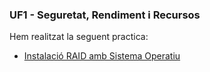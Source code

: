 ### UF1 - Seguretat, Rendiment i Recursos
Hem realitzat la seguent practica:
  * [Instalació RAID amb Sistema Operatiu](https://htmlpreview.github.io/?https://github.com/Alb1993/Portfoli/blob/main/Portfolio/Modulos/M15%20-%20Seguretat%20i%20Programacio%20Web/UF1/Instal%C2%B7laci%C3%B3%20RAID%20amb%20sistema%20operatiu%20Albert%20Montero/InstallaciRAIDambsistemaoperatiuAlbertMontero.html)
